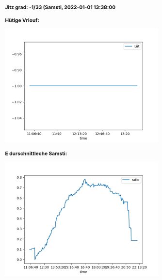 ### Jitz grad: -1/33 (Samsti, 2022-01-01 13:38:00

### Hütige Vrlouf:
![Graph](Today.png)

### E durschnittleche Samsti:
![Graph](Samsti.png)